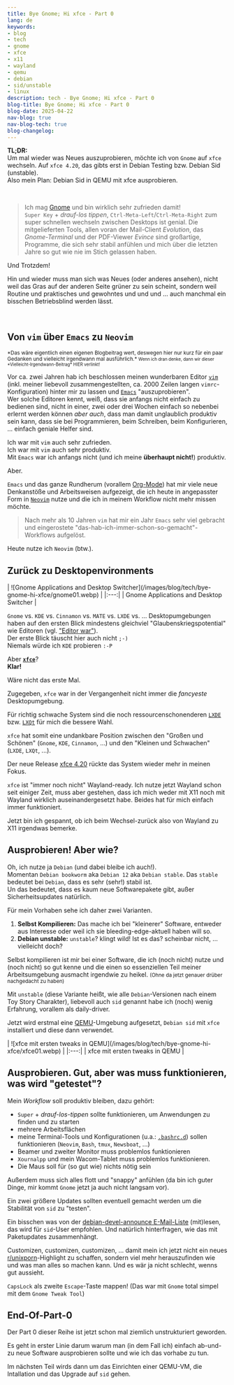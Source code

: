 ```yaml
---
title: Bye Gnome; Hi xfce - Part 0
lang: de
keywords:
- blog
- tech
- gnome
- xfce
- x11
- wayland
- qemu
- debian
- sid/unstable
- linux
description: tech - Bye Gnome; Hi xfce - Part 0
blog-title: Bye Gnome; Hi xfce - Part 0
blog-date: 2025-04-22
nav-blog: true
nav-blog-tech: true
blog-changelog:
---
```


**TL;DR:**  
Um mal wieder was Neues auszuprobieren, möchte ich von `Gnome` auf `xfce` wechseln. Auf `xfce 4.20`, das gibts erst in Debian Testing bzw. Debian Sid (unstable).  
Also mein Plan: Debian Sid in QEMU mit xfce ausprobieren.

<br>

> Ich mag [Gnome](https://www.gnome.org/) und bin wirklich sehr zufrieden damit!  
> `Super Key` $+$ *drauf-los tippen*, `Ctrl-Meta-Left`/`Ctrl-Meta-Right` zum super schnellen wechseln zwischen Desktops ist genial.
> Die mitgelieferten Tools, allen voran der Mail-Client *Evolution*, das *Gnome-Terminal* und der PDF-Viewer *Evince* sind großartige,
> Programme, die sich sehr stabil anfühlen und mich über die letzten Jahre so gut wie nie im Stich gelassen haben.

Und Trotzdem!

Hin und wieder muss man sich was Neues (oder anderes ansehen), nicht weil das Gras auf der anderen Seite grüner zu sein scheint,
sondern weil Routine und praktisches und gewohntes und und und ... auch manchmal ein bisschen Betriebsblind werden lässt.

<br>

## Von `vim` über `Emacs` zu `Neovim`

<small>
*Das wäre eigentlich einen eigenen Blogbeitrag wert, deswegen hier nur kurz für ein paar Gedanken und vielleicht irgendwann mal ausführlich.*  
<small>Wenn ich dran denke, dann wir dieser *Vielleicht-Irgendwann-Beitrag* HIER verlinkt!</small>
</small>

Vor ca. zwei Jahren hab ich beschlossen meinen wunderbaren Editor [`vim`](https://www.vim.org/) (inkl. meiner liebevoll zusammengestellten,
ca. 2000 Zeilen langen `vimrc`-Konfiguration) hinter mir zu lassen und [`Emacs`](https://www.gnu.org/software/emacs/) "auszuprobieren".  
Wer solche Editoren kennt, weiß, dass sie anfangs nicht einfach zu bedienen sind, nicht in einer, zwei oder drei Wochen einfach so nebenbei
erlernt werden können *aber auch*, dass man damit unglaublich produktiv sein kann, dass sie bei Programmieren, beim Schreiben, beim Konfigurieren, ...
einfach geniale Helfer sind.  

Ich war mit `vim` auch sehr zufrieden.  
Ich war mit `vim` auch sehr produktiv.  
Mit `Emacs` war ich anfangs nicht (und ich meine **überhaupt nicht!**) produktiv.

Aber.

`Emacs` und das ganze Rundherum (vorallem [Org-Mode](https://orgmode.org/)) hat mir viele neue Denkanstöße und Arbeitsweisen aufgezeigt,
die ich heute in angepasster Form in [`Neovim`](https://neovim.io/) nutze und die ich in meinem Workflow nicht mehr missen möchte.

> Nach mehr als 10 Jahren `vim` hat mir ein Jahr `Emacs` sehr viel gebracht und eingerostete "das-hab-ich-immer-schon-so-gemacht"-Workflows aufgelöst.

Heute nutze ich `Neovim` (btw.).


## Zurück zu Desktopenvironments

<div class="img-max-width-800">
| ![Gnome Applications and Desktop Switcher](/images/blog/tech/bye-gnome-hi-xfce/gnome01.webp) |
|:---:|
| Gnome Applications and Desktop Switcher |
</div>

`Gnome` vs. `KDE` vs. `Cinnamon` vs. `MATE` vs. `LXDE` vs. ...
Desktopumgebungen haben auf den ersten Blick mindestens gleichviel "Glaubenskriegspotential" wie Editoren (vgl. ["Editor war"](https://en.wikipedia.org/wiki/Editor_war)).  
Der erste Blick täuscht hier auch nicht `;-)`  
Niemals würde ich `KDE` probieren `:-P`  

Aber **[`xfce`](https://xfce.org/)**?  
**Klar!**

Wäre nicht das erste Mal.

Zugegeben, `xfce` war in der Vergangenheit nicht immer die *fancyeste* Desktopumgebung.

Für richtig schwache System sind die noch ressourcenschonenderen [`LXDE`](https://www.lxde.org/) bzw. [`LXQt`](https://lxqt-project.org/) für mich die bessere Wahl.

`xfce` hat somit eine undankbare Position zwischen den "Großen und Schönen" (`Gnome`, `KDE`, `Cinnamon`, ...) und den "Kleinen und Schwachen" (`LXDE`, `LXQt`, ...).

Der neue Release [xfce 4.20](https://alexxcons.github.io/blogpost_14.html) rückte das System wieder mehr in meinen Fokus.

`xfce` ist "immer noch nicht" Wayland-ready. Ich nutze jetzt Wayland schon seit einiger Zeit, muss aber gestehen, dass ich mich weder mit X11 noch mit Wayland wirklich auseinandergesetzt habe. Beides hat für mich einfach immer funktioniert.

Jetzt bin ich gespannt, ob ich beim Wechsel-zurück also von Wayland zu X11 irgendwas bemerke.


## Ausprobieren! Aber wie?

Oh, ich nutze ja `Debian` (und dabei bleibe ich auch!).  
Momentan `Debian bookworm` aka `Debian 12` aka `Debian stable`. Das `stable` bedeutet bei `Debian`, dass es sehr (sehr!) stabil ist.  
Un das bedeutet, dass es kaum neue Softwarepakete gibt, außer Sicherheitsupdates natürlich.

Für mein Vorhaben sehe ich daher zwei Varianten.

1. **Selbst Kompilieren:** Das mache ich bei "kleinerer" Software, entweder aus Interesse oder weil ich sie bleeding-edge-aktuell haben will so.
2. **Debian unstable:** `unstable`? klingt wild! Ist es das? scheinbar nicht, ... vielleicht doch?

Selbst kompilieren ist mir bei einer Software, die ich (noch nicht) nutze und (noch nicht) so gut kenne und die einen so essenziellen Teil meiner Arbeitsumgebung ausmacht irgendwie zu heikel. <small>(Ohne da jetzt genauer drüber nachgedacht zu haben)</small>

Mit `unstable` (diese Variante heißt, wie alle `Debian`-Versionen nach einem Toy Story Charakter), liebevoll auch `sid` genannt habe ich (noch) wenig Erfahrung, vorallem als daily-driver.

Jetzt wird erstmal eine [QEMU](https://www.qemu.org/)-Umgebung aufgesetzt, `Debian sid` mit `xfce` installiert und diese dann verwendet.

<div class="img-max-width-800">
| ![xfce mit ersten tweaks in QEMU](/images/blog/tech/bye-gnome-hi-xfce/xfce01.webp) |
|:---:|
| xfce mit ersten tweaks in QEMU |
</div>


## Ausprobieren. Gut, aber was muss funktionieren, was wird "getestet"?

Mein *Workflow* soll produktiv bleiben, dazu gehört:

* `Super` $+$ *drauf-los-tippen* sollte funktionieren, um Anwendungen zu finden und zu starten
* mehrere Arbeitsflächen
* meine Terminal-Tools und Konfigurationen (u.a.: [`.bashrc.d`](https://github.com/linluk/.bashrc.d)) sollen funktionieren (`Neovim`, `Bash`, `tmux`, `Newsboat`, ...)
* Beamer und zweiter Monitor muss problemlos funktionieren
* `Xournalpp` und mein Wacom-Tablet muss problemlos funktionieren.
* Die Maus soll für (so gut wie) nichts nötig sein

Außerdem muss sich alles flott und "snappy" anfühlen (da bin ich guter Dinge, mir kommt `Gnome` jetzt ja auch nicht langsam vor).

Ein zwei größere Updates sollten eventuell gemacht werden um die Stabilität von `sid` zu "testen".

Ein bisschen was von der [debian-devel-announce E-Mail-Liste](https://lists.debian.org/debian-devel-announce/) (mit)lesen, das wird für `sid`-User empfohlen. Und natürlich hinterfragen, wie das mit Paketupdates zusammenhängt.

Customizen, customizen, customizen, ... damit mein ich jetzt nicht ein neues [r/unixporn](https://www.reddit.com/r/unixporn/)-Highlight zu schaffen, sondern viel mehr herauszufinden wie und was man alles so machen kann.
Und es wär ja nicht schlecht, wenns gut aussieht.

`CapsLock` als zweite `Escape`-Taste mappen! (Das war mit `Gnome` total simpel mit dem `Gnome Tweak Tool`)


## End-Of-Part-0

Der Part 0 dieser Reihe ist jetzt schon mal ziemlich unstrukturiert geworden.

Es geht in erster Linie darum warum man (in dem Fall ich) einfach ab-und-zu neue Software ausprobieren sollte und wie ich das vorhabe zu tun.

Im nächsten Teil wirds dann um das Einrichten einer QEMU-VM, die Intallation und das Upgrade auf `sid` gehen.

<br>
